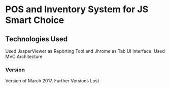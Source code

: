 # POS and Inventory System for JS Smart Choice


## Technologies Used
Used JasperViewer as Reporting Tool and Jhrome as Tab UI Interface.
Used MVC Architecture

### Version
Version of March 2017. Further Versions Lost
